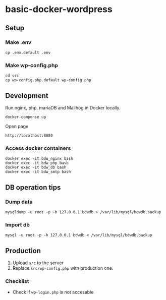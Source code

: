 # basic-docker-wordpress

## Setup

### Make .env

```
cp .env.default .env
```

### Make wp-config.php

```
cd src
cp wp-config.php.default wp-config.php
```

## Development

Run nginx, php, mariaDB and Mailhog in Docker locally.

```
docker-componse up
```

Open page

```
http://localhost:8080
```

### Access docker containers

```
docker exec -it bdw_nginx bash
docker exec -it bdw_php bash
docker exec -it bdw_db bash
docker exec -it bdw_smtp bash
```

## DB operation tips

### Dump data

```
mysqldump -u root -p -h 127.0.0.1 bdwdb > /var/lib/mysql/bdwdb.backup
```

### Import db
```
mysql -u root -p -h 127.0.0.1 bdwdb < /var/lib/mysql/bdwdb.backup
```

## Production

1. Upload `src` to the server
2. Replace `src/wp-config.php` with production one.

### Checklist
- Check if `wp-login.php` is not accesable
